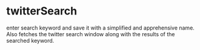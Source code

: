 # twitterSearch
enter search keyword and save it with a simplified and apprehensive name. Also fetches the twitter search window along with the results of the searched keyword.
